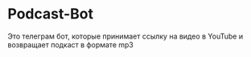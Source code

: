 # Podcast-Bot
Это телеграм бот, которые принимает ссылку на видео в YouTube и возвращает подкаст в формате mp3
